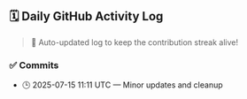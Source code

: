 ## 🗓️ Daily GitHub Activity Log

> 🤖 Auto-updated log to keep the contribution streak alive!

### ✅ Commits

- 🕒 2025-07-15 11:11 UTC — Minor updates and cleanup


